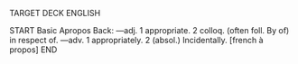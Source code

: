 TARGET DECK
ENGLISH

START
Basic
Apropos
Back: —adj. 1 appropriate. 2 colloq. (often foll. By of) in respect of. —adv. 1 appropriately. 2 (absol.) Incidentally. [french à propos]
END
